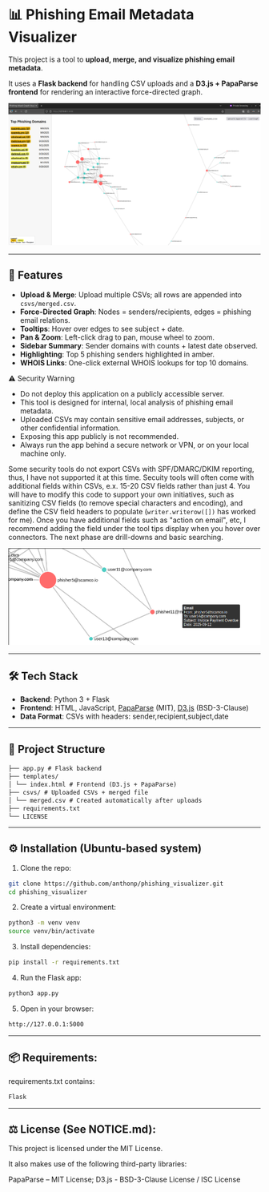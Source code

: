 # 📊 Phishing Email Metadata Visualizer

This project is a tool to **upload, merge, and visualize phishing email metadata**.  

It uses a **Flask backend** for handling CSV uploads and a **D3.js + PapaParse frontend** for rendering an interactive force-directed graph.

![Full View](/full_view.png)

---

## 🚀 Features

- **Upload & Merge**: Upload multiple CSVs; all rows are appended into `csvs/merged.csv`.
- **Force-Directed Graph**: Nodes = senders/recipients, edges = phishing email relations.
- **Tooltips**: Hover over edges to see subject + date.
- **Pan & Zoom**: Left-click drag to pan, mouse wheel to zoom.
- **Sidebar Summary**: Sender domains with counts + latest date observed.
- **Highlighting**: Top 5 phishing senders highlighted in amber.
- **WHOIS Links**: One-click external WHOIS lookups for top 10 domains.

⚠️ Security Warning
- Do not deploy this application on a publicly accessible server.
- This tool is designed for internal, local analysis of phishing email metadata.
- Uploaded CSVs may contain sensitive email addresses, subjects, or other confidential information.
- Exposing this app publicly is not recommended.
- Always run the app behind a secure network or VPN, or on your local machine only.

Some security tools do not export CSVs with SPF/DMARC/DKIM reporting, thus, I have not supported it at this time. Secuity tools will often come with additional fields within CSVs, e.x. 15-20 CSV fields rather than just 4. You will have to modify this code to support your own initiatives, such as sanitizing CSV fields (to remove special characters and encoding), and define the CSV field headers to populate (`writer.writerow([])` has worked for me). Once you have additional fields such as "action on email", etc, I recommend adding the field under the tool tips display when you hover over connectors. The next phase are drill-downs and basic searching.

![Tool Tips](/tool_tips.png)

---

## 🛠️ Tech Stack

- **Backend**: Python 3 + Flask
- **Frontend**: HTML, JavaScript, [PapaParse](https://github.com/mholt/PapaParse) (MIT), [D3.js](https://d3js.org/) (BSD-3-Clause)
- **Data Format**: CSVs with headers: sender,recipient,subject,date

---

## 📂 Project Structure
```
├── app.py # Flask backend
├── templates/
│ └── index.html # Frontend (D3.js + PapaParse)
├── csvs/ # Uploaded CSVs + merged file
│ └── merged.csv # Created automatically after uploads
├── requirements.txt
└── LICENSE
```

---

## ⚙️ Installation (Ubuntu-based system)

1. Clone the repo:
```bash
git clone https://github.com/anthonp/phishing_visualizer.git
cd phishing_visualizer
```
2. Create a virtual environment:
```bash
python3 -m venv venv
source venv/bin/activate
```
3. Install dependencies:
```bash
pip install -r requirements.txt
```
4. Run the Flask app:
```bash
python3 app.py
```
5. Open in your browser:
```bash
http://127.0.0.1:5000
```

---

## 📦 Requirements:

requirements.txt contains:
```bash
Flask
```

---

## ⚖️ License (See NOTICE.md):

This project is licensed under the MIT License.

It also makes use of the following third-party libraries:

PapaParse – MIT License;
D3.js - BSD-3-Clause License / ISC License
